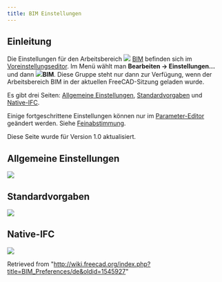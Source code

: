 ```yaml
---
title: BIM Einstellungen
---
```

## Einleitung

Die Einstellungen für den Arbeitsbereich ![](/images/Workbench_BIM.svg) [BIM](/BIM_Workbench/de "BIM Workbench/de") befinden sich im [Voreinstellungseditor](/Preferences_Editor/de "Preferences Editor/de"). Im Menü wählt man **Bearbeiten → Einstellungen...** und dann  **![](/images/Workbench_BIM.svg)BIM**. Diese Gruppe steht nur dann zur Verfügung, wenn der Arbeitsbereich BIM in der aktuellen FreeCAD-Sitzung geladen wurde.

Es gibt drei Seiten: [Allgemeine Einstellungen](#Allgemeine_Einstellungen), [Standardvorgaben](#Standardvorgaben) und [Native-IFC](#Native-IFC).

Einige fortgeschrittene Einstellungen können nur im [Parameter-Editor](/Std_DlgParameter/de "Std DlgParameter/de") geändert werden. Siehe [Feinabstimmung](/Fine-tuning/de#Arbeitsbereich_BIM "Fine-tuning/de").

Diese Seite wurde für Version 1.0 aktualisiert.

## Allgemeine Einstellungen

![](/images/Preferences_BIM_Page_General_settings.png)

## Standardvorgaben

![](/images/Preferences_BIM_Page_Defaults.png)

## Native-IFC

![](/images/Preferences_BIM_Page_NativeIFC.png)

Retrieved from "<http://wiki.freecad.org/index.php?title=BIM_Preferences/de&oldid=1545927>"